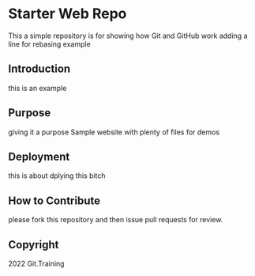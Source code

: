 # Starter Web Repo

This a simple repository is for showing how Git and GitHub work
adding a line for rebasing example

## Introduction
this is an example
## Purpose

giving it a purpose
Sample website with plenty of files for demos

## Deployment
this is about dplying this bitch

## How to Contribute
please fork this repository and then issue pull requests for review.

## Copyright
2022 Git.Training